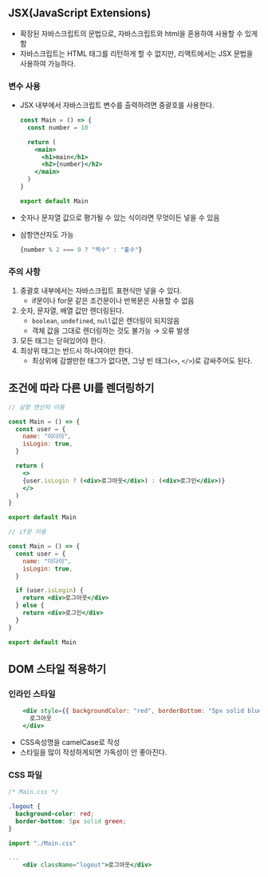 ## **JSX(JavaScript Extensions)**

- 확장된 자바스크립트의 문법으로, 자바스크립트와 html을 혼용하여 사용할 수 있게 함
- 자바스크립트는 HTML 태그를 리턴하게 할 수 없지만, 리액트에서는 JSX 문법을 사용하여 가능하다.

### **변수 사용**

- JSX 내부에서 자바스크립트 변수를 출력하려면 중괄호를 사용한다.
    
    ```jsx
    const Main = () => {
      const number = 10
    
      return (
        <main>
          <h1>main</h1>
          <h2>{number}</h2>
        </main>
      )
    }
    
    export default Main
    ```
    
- 숫자나 문자열 값으로 평가될 수 있는 식이라면 무엇이든 넣을 수 있음
- 삼항연산자도 가능
    
    ```jsx
    {number % 2 === 0 ? "짝수" : "홀수"}
    ```
    

### **주의 사항**

1. 중괄호 내부에서는 자바스크립트 표현식만 넣을 수 있다.
    - if문이나 for문 같은 조건문이나 반복문은 사용할 수 없음
2. 숫자, 문자열, 배열 값만 렌더링된다.
    - `boolean`, `undefined`, `null`값은 렌더링이 되지않음
    - 객체 값을 그대로 렌더링하는 것도 불가능 → 오류 발생
3. 모든 태그는 닫혀있어야 한다.
4. 최상위 태그는 반드시 하나여야만 한다.
    - 최상위에 감쌀만한 태그가 없다면, 그냥 빈 태그(`<>`, `</>`)로 감싸주어도 된다.

## 조건에 따라 다른 UI를 렌더링하기

```jsx
// 삼항 연산자 이용

const Main = () => {
  const user = {
    name: "이다이",
    isLogin: true,
  }

  return (
    <>
    {user.isLogin ? (<div>로그아웃</div>) : (<div>로그인</div>)}
    </>
  )
}

export default Main
```

```jsx
// if문 이용

const Main = () => {
  const user = {
    name: "이다이",
    isLogin: true,
  }

  if (user.isLogin) {
    return <div>로그아웃</div>
  } else {
    return <div>로그인</div>
  }
}

export default Main
```

## DOM 스타일 적용하기

### 인라인 스타일

```jsx
    <div style={{ backgroundColor: "red", borderBottom: "5px solid blue" }}>
      로그아웃
    </div>
```

- CSS속성명을 camelCase로 작성
- 스타일을 많이 작성하게되면 가독성이 안 좋아진다.

### CSS 파일

```css
/* Main.css */

.logout {
  background-color: red;
  border-bottom: 5px solid green;
}
```

```jsx
import "./Main.css"

... 
	<div className="logout">로그아웃</div>
```